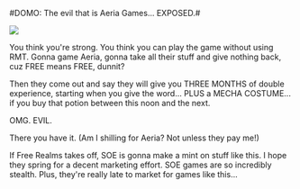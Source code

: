#DOMO: The evil that is Aeria Games... EXPOSED.#

![](http://img411.imageshack.us/img411/3540/yellmechxp2.jpg)

You think you're strong. You think you can play the game without using RMT. Gonna game Aeria, gonna take all their stuff and give nothing back, cuz FREE means FREE, dunnit?

Then they come out and say they will give you THREE MONTHS of double experience, starting when you give the word... PLUS a MECHA COSTUME... if you buy that potion between this noon and the next.

OMG. EVIL.

There you have it. (Am I shilling for Aeria? Not unless they pay me!)

If Free Realms takes off, SOE is gonna make a mint on stuff like this. I hope they spring for a decent marketing effort. SOE games are so incredibly stealth. Plus, they're really late to market for games like this...

